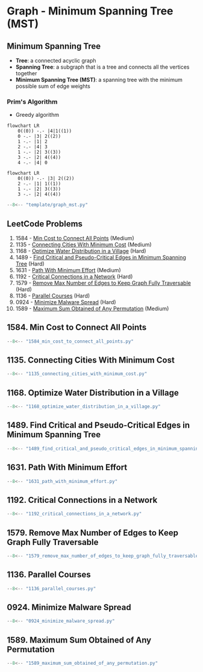 # Graph - Minimum Spanning Tree (MST)

## Minimum Spanning Tree

- **Tree**: a connected acyclic graph
- **Spanning Tree**: a subgraph that is a tree and connects all the vertices together
- **Minimum Spanning Tree (MST)**: a spanning tree with the minimum possible sum of edge weights

### Prim's Algorithm

- Greedy algorithm

```mermaid
flowchart LR
    0((0)) -.- |4|1((1))
    0 -.- |3| 2((2))
    1 -.- |1| 2
    2 -.- |4| 3
    1 -.- |2| 3((3))
    3 -.- |2| 4((4))
    4 -.- |4| 0
```

```mermaid
flowchart LR
    0((0)) -.- |3| 2((2))
    2 -.- |1| 1((1))
    1 -.- |2| 3((3))
    3 -.- |2| 4((4))
```

```python
--8<-- "template/graph_mst.py"
```

## LeetCode Problems

1. 1584 - [Min Cost to Connect All Points](https://leetcode.com/problems/min-cost-to-connect-all-points/) (Medium)
2. 1135 - [Connecting Cities With Minimum Cost](https://leetcode.com/problems/connecting-cities-with-minimum-cost/) (Medium)
3. 1168 - [Optimize Water Distribution in a Village](https://leetcode.com/problems/optimize-water-distribution-in-a-village/) (Hard)
4. 1489 - [Find Critical and Pseudo-Critical Edges in Minimum Spanning Tree](https://leetcode.com/problems/find-critical-and-pseudo-critical-edges-in-minimum-spanning-tree/) (Hard)
5. 1631 - [Path With Minimum Effort](https://leetcode.com/problems/path-with-minimum-effort/) (Medium)
6. 1192 - [Critical Connections in a Network](https://leetcode.com/problems/critical-connections-in-a-network/) (Hard)
7. 1579 - [Remove Max Number of Edges to Keep Graph Fully Traversable](https://leetcode.com/problems/remove-max-number-of-edges-to-keep-graph-fully-traversable/) (Hard)
8. 1136 - [Parallel Courses](https://leetcode.com/problems/parallel-courses/) (Hard)
9. 0924 - [Minimize Malware Spread](https://leetcode.com/problems/minimize-malware-spread/) (Hard)
10. 1589 - [Maximum Sum Obtained of Any Permutation](https://leetcode.com/problems/maximum-sum-obtained-of-any-permutation/) (Medium)

## 1584. Min Cost to Connect All Points

```python
--8<-- "1584_min_cost_to_connect_all_points.py"
```

## 1135. Connecting Cities With Minimum Cost

```python
--8<-- "1135_connecting_cities_with_minimum_cost.py"
```

## 1168. Optimize Water Distribution in a Village

```python
--8<-- "1168_optimize_water_distribution_in_a_village.py"
```

## 1489. Find Critical and Pseudo-Critical Edges in Minimum Spanning Tree

```python
--8<-- "1489_find_critical_and_pseudo_critical_edges_in_minimum_spanning_tree.py"
```

## 1631. Path With Minimum Effort

```python
--8<-- "1631_path_with_minimum_effort.py"
```

## 1192. Critical Connections in a Network

```python
--8<-- "1192_critical_connections_in_a_network.py"
```

## 1579. Remove Max Number of Edges to Keep Graph Fully Traversable

```python
--8<-- "1579_remove_max_number_of_edges_to_keep_graph_fully_traversable.py"
```

## 1136. Parallel Courses

```python
--8<-- "1136_parallel_courses.py"
```

## 0924. Minimize Malware Spread

```python
--8<-- "0924_minimize_malware_spread.py"
```

## 1589. Maximum Sum Obtained of Any Permutation

```python
--8<-- "1589_maximum_sum_obtained_of_any_permutation.py"
```
